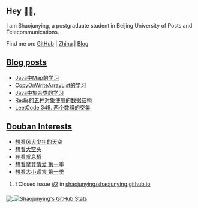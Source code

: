 ## Hey 👋🏻,

I am Shaojunying, a postgraduate student in Beijing University of Posts and Telecommunications.

Find me on: [GitHub](https://github.com/shaojunying) | [Zhihu](https://www.zhihu.com/people/shaojunying) | [Blog](https://shaojunying.github.io/)

## <a href="https://shaojunying.github.io/" target="_blank">Blog posts</a>
<!-- BLOG-POST-LIST:START -->
- [Java中Map的学习](https://shaojunying.github.io/2020/11/03/Java%E4%B8%ADMap%E7%9A%84%E5%AD%A6%E4%B9%A0/)
- [CopyOnWriteArrayList的学习](https://shaojunying.github.io/2020/11/03/CopyOnWriteArrayList%E7%9A%84%E5%AD%A6%E4%B9%A0/)
- [Java中集合类的学习](https://shaojunying.github.io/2020/11/03/Java%E4%B8%AD%E9%9B%86%E5%90%88%E7%B1%BB%E7%9A%84%E5%AD%A6%E4%B9%A0/)
- [Redis的五种对象使用的数据结构](https://shaojunying.github.io/2020/11/02/Redis%E7%9A%84%E4%BA%94%E7%A7%8D%E5%AF%B9%E8%B1%A1%E4%BD%BF%E7%94%A8%E7%9A%84%E6%95%B0%E6%8D%AE%E7%BB%93%E6%9E%84/)
- [LeetCode 349. 两个数组的交集](https://shaojunying.github.io/2020/11/02/LeetCode-349-%E4%B8%A4%E4%B8%AA%E6%95%B0%E7%BB%84%E7%9A%84%E4%BA%A4%E9%9B%86/)
<!-- BLOG-POST-LIST:END -->

## <a href="https://www.douban.com/people/155360876/" target="_blank">Douban Interests</a>
<!-- douban:START -->
- [想看风犬少年的天空](http://movie.douban.com/subject/30413128/)
- [想看大空头](http://movie.douban.com/subject/26303622/)
- [在看叹息桥](http://movie.douban.com/subject/30481987/)
- [想看摩登情爱 第一季](http://movie.douban.com/subject/30385409/)
- [想看大小谎言 第一季](http://movie.douban.com/subject/25953429/)
<!-- douban:END -->

<!--START_SECTION:activity-->
1. ❗️ Closed issue [#2](https://github.com/shaojunying/shaojunying.github.io/issues/2) in [shaojunying/shaojunying.github.io](https://github.com/shaojunying/shaojunying.github.io)
<!--END_SECTION:activity-->


<a href="https://github.com/shaojunying">
  <img align="center" src="https://github-readme-stats.codestackr.vercel.app/api/top-langs/?username=shaojunying&hide=css,html" />
</a>

<a href="https://github.com/shaojunying">
  <img align="center" src="https://github-readme-stats.codestackr.vercel.app/api?username=shaojunying&show_icons=true" alt="Shaojunying's GitHub Stats" />
</a>
